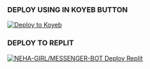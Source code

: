 ### DEPLOY USING IN KOYEB BUTTON 



[![Deploy to Koyeb](https://www.koyeb.com/static/images/deploy/button.svg)](https://app.koyeb.com/deploy?type=git&repository=github.com/koyeb/example-flask&branch=main&name=flask-on-koyeb)


### DEPLOY TO REPLIT 

<a href="https://replit.com/github/https://github.com/NEHA-GIRL/MESSENGER-BOT"><img title="NEHA-GIRL/MESSENGER-BOT Deploy Replit" src="https://img.shields.io/badge/DEPLOY REPLIT-h?color=black&style=for-the-badge&logo=Replit"></a>
